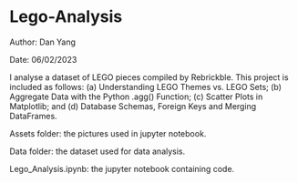 # Lego-Analysis
Author: Dan Yang

Date: 06/02/2023

I analyse a dataset of LEGO pieces compiled by Rebrickble. This project is included as follows: (a) Understanding LEGO Themes vs. LEGO Sets; (b) Aggregate Data with the Python .agg() Function; (c) Scatter Plots in Matplotlib; and (d) Database Schemas, Foreign Keys and Merging DataFrames.

Assets folder: the pictures used in jupyter notebook.

Data folder: the dataset used for data analysis.

Lego_Analysis.ipynb: the jupyter notebook containing code.
